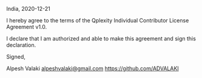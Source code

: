 India, 2020-12-21

I hereby agree to the terms of the Qplexity Individual Contributor License Agreement v1.0.

I declare that I am authorized and able to make this agreement and sign this declaration.

Signed,

Alpesh Valaki alpeshvalaki@gmail.com https://github.com/ADVALAKI
